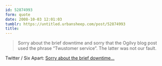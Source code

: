 ```yaml
---
id: 52874993
form: quote
date: 2008-10-03 12:01:03
tumblr: https://untitled.urbansheep.com/post/52874993
title: 
---
```


<blockquote>
Sorry about the brief downtime and sorry that the Ogilvy blog post used the phrase &ldquo;Twustomer service&rdquo;. The latter was not our fault.
</blockquote>

Twitter / Six Apart: <a href="http://twitter.com/sixapart/statuses/944635411">Sorry about the brief downtime&hellip;</a>
